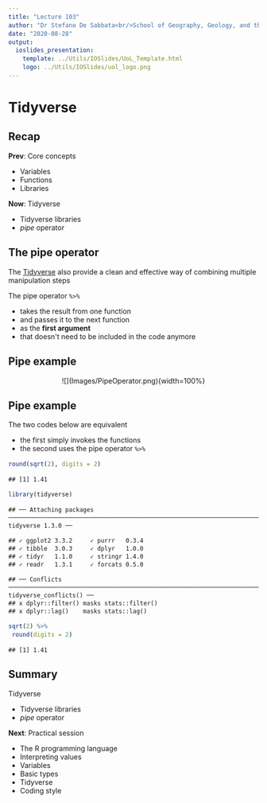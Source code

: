 ```yaml
---
title: "Lecture 103"
author: "Dr Stefano De Sabbata<br/>School of Geography, Geology, and the Env.<br/><a href=\"mailto:s.desabbata@le.ac.uk\">s.desabbata&commat;le.ac.uk</a> &vert; <a href=\"https://twitter.com/maps4thought\">&commat;maps4thought</a><br/><a href=\"https://github.com/sdesabbata/GY7702\">github.com/sdesabbata/GY7702</a> licensed under <a href=\"https://www.gnu.org/licenses/gpl-3.0.html\">GNU GPL v3.0</a>"
date: "2020-08-28"
output:
  ioslides_presentation:
    template: ../Utils/IOSlides/UoL_Template.html
    logo: ../Utils/IOSlides/uol_logo.png
---
```






# Tidyverse



## Recap

**Prev**: Core concepts

- Variables
- Functions
- Libraries

**Now**: Tidyverse

- Tidyverse libraries
- *pipe* operator



## The pipe operator

The [Tidyverse](https://www.tidyverse.org/) also provide a clean and effective way of combining multiple manipulation steps

The pipe operator `%>%`

- takes the result from one function
- and passes it to the next function
- as the **first argument**
- that doesn't need to be included in the code anymore



## Pipe example
<center>
![](Images/PipeOperator.png){width=100%}
</center>


## Pipe example

The two codes below are equivalent

- the first simply invokes the functions
- the second uses the pipe operator `%>%`


```r
round(sqrt(2), digits = 2)
```

```
## [1] 1.41
```


```r
library(tidyverse)
```

```
## ── Attaching packages ───────────────────────────────────────────────────────────────────────────────────────────────────────────────── tidyverse 1.3.0 ──
```

```
## ✓ ggplot2 3.3.2     ✓ purrr   0.3.4
## ✓ tibble  3.0.3     ✓ dplyr   1.0.0
## ✓ tidyr   1.1.0     ✓ stringr 1.4.0
## ✓ readr   1.3.1     ✓ forcats 0.5.0
```

```
## ── Conflicts ──────────────────────────────────────────────────────────────────────────────────────────────────────────────────── tidyverse_conflicts() ──
## x dplyr::filter() masks stats::filter()
## x dplyr::lag()    masks stats::lag()
```

```r
sqrt(2) %>%
 round(digits = 2)
```

```
## [1] 1.41
```




## Summary

Tidyverse

- Tidyverse libraries
- *pipe* operator

**Next**: Practical session

- The R programming language
- Interpreting values
- Variables
- Basic types
- Tidyverse
- Coding style
